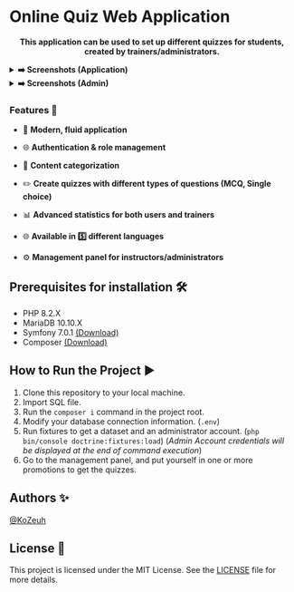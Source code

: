 # Online Quiz Web Application #

<p align="center">
   <strong>This application can be used to set up different quizzes for students, created by trainers/administrators.</strong>
</p>

<details>
  <summary><strong>➡️ Screenshots (Application)</strong></summary><br/>
  <img src="https://github.com/KoZeuh/Quiz-Project-ESGI/blob/main/screenshots/home_not_connected.png" width="280" target="_blank"/>
  <img src="https://github.com/KoZeuh/Quiz-Project-ESGI/blob/main/screenshots/login.png" width="280" target="_blank"/>
  <img src="https://github.com/KoZeuh/Quiz-Project-ESGI/blob/main/screenshots/register.png" width="280" target="_blank"/>
  <img src="https://github.com/KoZeuh/Quiz-Project-ESGI/blob/main/screenshots/home_connected_no_recent_quiz.png" width="280" target="_blank"/>
  <img src="https://github.com/KoZeuh/Quiz-Project-ESGI/blob/main/screenshots/profile.png" width="280" target="_blank"/>
  <img src="https://github.com/KoZeuh/Quiz-Project-ESGI/blob/main/screenshots/list_quiz.png" width="280" target="_blank"/>
  <img src="https://github.com/KoZeuh/Quiz-Project-ESGI/blob/main/screenshots/quiz_question.png" width="280" target="_blank"/>
  <img src="https://github.com/KoZeuh/Quiz-Project-ESGI/blob/main/screenshots/quiz_question_with_progressbar.png" width="280" target="_blank"/>
  <img src="https://github.com/KoZeuh/Quiz-Project-ESGI/blob/main/screenshots/quiz_result.png" width="280" target="_blank"/>
</details>

<details>
  <summary><strong>➡️ Screenshots (Admin)</strong></summary><br/>
  <img src="https://github.com/KoZeuh/Quiz-Project-ESGI/blob/main/screenshots/home_admin.png" width="280" target="_blank"/>
  <img src="https://github.com/KoZeuh/Quiz-Project-ESGI/blob/main/screenshots/stats_admin_list_promo.png" width="280" target="_blank"/>
  <img src="https://github.com/KoZeuh/Quiz-Project-ESGI/blob/main/screenshots/stats_admin_list_users.png" width="280" target="_blank"/>
</details>

### Features 🚀

- 🌌 **Modern, fluid application**

- 🌐 **Authentication & role management**

- 🔄 **Content categorization**

- ✏️ **Create quizzes with different types of questions (MCQ, Single choice)**

- 📊 **Advanced statistics for both users and trainers**

- 🌐 **Available in 5️⃣ different languages**

- ⚙️ **Management panel for instructors/administrators**
  

## Prerequisites for installation 🛠️

- PHP 8.2.X
- MariaDB 10.10.X
- Symfony 7.0.1 [(Download)](https://symfony.com/download)
- Composer [(Download)](https://getcomposer.org/download/)

## How to Run the Project ▶️

1. Clone this repository to your local machine.
2. Import SQL file.
3. Run the `composer i` command in the project root.
4. Modify your database connection information. (`.env`)
5. Run fixtures to get a dataset and an administrator account. (`php bin/console doctrine:fixtures:load`) (_Admin Account credentials will be displayed at the end of command execution_)
6. Go to the management panel, and put yourself in one or more promotions to get the quizzes.

## Authors ✨

[@KoZeuh](https://github.com/KoZeuh)
  
## License 📄

This project is licensed under the MIT License. See the [LICENSE](LICENSE) file for more details.

